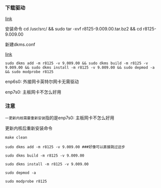 


### 下载驱动

[link](https://www.realtek.com/en/component/zoo/category/network-interface-controllers-10-100-1000m-gigabit-ethernet-pci-express-software)

安装命令
    cd /usr/src/ && sudo tar -xvf r8125-9.009.00.tar.bz2 && cd r8125-9.009.00

新建dkms.conf

[link](./dkms.conf)

    sudo dkms add -m r8125 -v 9.009.00 && sudo dkms build -m r8125 -v 9.009.00 && sudo dkms install -m r8125 -v 9.009.00 && sudo depmod -a && sudo modprobe r8125

enp6s0: 外接网卡英特尔网卡无需驱动


enp7s0: 主板网卡不怎么好用


### 注意

`一更新内核需要重新安装`指的是enp7s0: 主板网卡不怎么好用

更新内核后重新安装命令


    make clean

    sudo dkms add -m r8125 -v 9.009.00 ###好像可以直接跳过这步

    sudo dkms build -m r8125 -v 9.009.00

    sudo dkms install -m r8125 -v 9.009.00

    sudo depmod -a

    sudo modprobe r8125